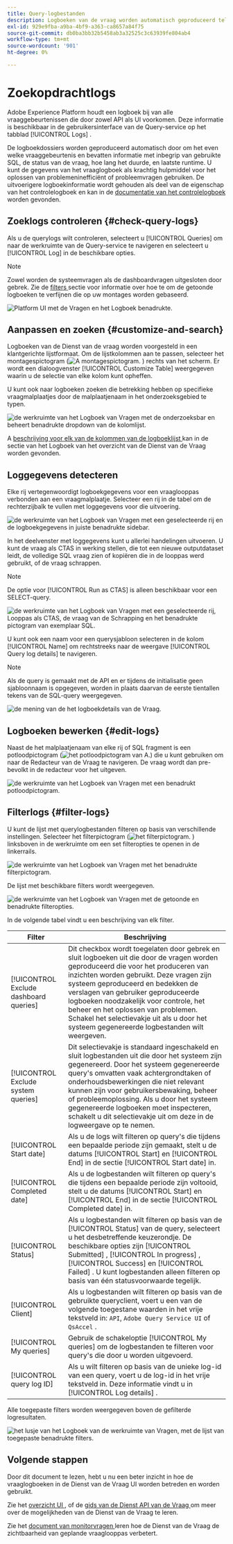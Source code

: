 ```yaml
---
title: Query-logbestanden
description: Logboeken van de vraag worden automatisch geproduceerd telkens als een vraag wordt uitgevoerd en beschikbaar door UI om met het oplossen van problemen te helpen. Dit document schetst hoe te om de sectie van de Logboeken van de Dienst van de Vraag van UI te gebruiken en te navigeren.
exl-id: 929e9fba-a9ba-4bf9-a363-ca8657a84f75
source-git-commit: db0ba3bb32b5458ab3a32525c3c63939fe804ab4
workflow-type: tm+mt
source-wordcount: '901'
ht-degree: 0%

---
```


# Zoekopdrachtlogs

Adobe Experience Platform houdt een logboek bij van alle vraaggebeurtenissen die door zowel API als UI voorkomen. Deze informatie is beschikbaar in de gebruikersinterface van de Query-service op het tabblad [!UICONTROL Logs] .

De logboekdossiers worden geproduceerd automatisch door om het even welke vraaggebeurtenis en bevatten informatie met inbegrip van gebruikte SQL, de status van de vraag, hoe lang het duurde, en laatste runtime. U kunt de gegevens van het vraaglogboek als krachtig hulpmiddel voor het oplossen van problemeninefficiënt of probleemvragen gebruiken. De uitvoerigere logboekinformatie wordt gehouden als deel van de eigenschap van het controlelogboek en kan in de [ documentatie van het controlelogboek ](../../landing/governance-privacy-security/audit-logs/overview.md) worden gevonden.

## Zoeklogs controleren {#check-query-logs}

Als u de querylogs wilt controleren, selecteert u [!UICONTROL Queries] om naar de werkruimte van de Query-service te navigeren en selecteert u [!UICONTROL Log] in de beschikbare opties.

>[!NOTE]
>
>Zowel worden de systeemvragen als de dashboardvragen uitgesloten door gebrek. Zie de [ filters ](#filter-logs) sectie voor informatie over hoe te om de getoonde logboeken te verfijnen die op uw montages worden gebaseerd.

![ Platform UI met de Vragen en het Logboek benadrukte.](../images/ui/query-log/logs.png)

## Aanpassen en zoeken {#customize-and-search}

Logboeken van de Dienst van de vraag worden voorgesteld in een klantgerichte lijstformaat. Om de lijstkolommen aan te passen, selecteer het montagespictogram (![ A montagespictogram.](/help/images/icons/column-settings.png) ) rechts van het scherm. Er wordt een dialoogvenster [!UICONTROL Customize Table] weergegeven waarin u de selectie van elke kolom kunt opheffen.

U kunt ook naar logboeken zoeken die betrekking hebben op specifieke vraagmalplaatjes door de malplaatjenaam in het onderzoeksgebied te typen.

![ de werkruimte van het Logboek van Vragen met de onderzoeksbar en beheert benadrukte dropdown van de kolomlijst.](../images/ui/query-log/customize-logs.png)

A [ beschrijving voor elk van de kolommen van de logboeklijst ](./overview.md#log) kan in de sectie van het Logboek van het overzicht van de Dienst van de Vraag worden gevonden.

## Loggegevens detecteren

Elke rij vertegenwoordigt logboekgegevens voor een vraaglooppas verbonden aan een vraagmalplaatje. Selecteer een rij in de tabel om de rechterzijbalk te vullen met loggegevens voor die uitvoering.

![ de werkruimte van het Logboek van Vragen met een geselecteerde rij en de logboekgegevens in juiste benadrukte sidebar.](../images/ui/query-log/log-details.png)

In het deelvenster met loggegevens kunt u allerlei handelingen uitvoeren. U kunt de vraag als CTAS in werking stellen, die tot een nieuwe outputdataset leidt, de volledige SQL vraag zien of kopiëren die in de looppas werd gebruikt, of de vraag schrappen.

>[!NOTE]
>
>De optie voor [!UICONTROL Run as CTAS] is alleen beschikbaar voor een SELECT-query.

![ de werkruimte van het Logboek van Vragen met een geselecteerde rij, Looppas als CTAS, de vraag van de Schrapping en het benadrukte pictogram van exemplaar SQL.](../images/ui/query-log/edit-output-dataset.png)

U kunt ook een naam voor een querysjabloon selecteren in de kolom [!UICONTROL Name] om rechtstreeks naar de weergave [!UICONTROL Query log details] te navigeren.

>[!NOTE]
>
>Als de query is gemaakt met de API en er tijdens de initialisatie geen sjabloonnaam is opgegeven, worden in plaats daarvan de eerste tientallen tekens van de SQL-query weergegeven.

![ de mening van de het logboekdetails van de Vraag.](../images/ui/query-log/query-log-details.png)

## Logboeken bewerken {#edit-logs}

Naast de het malplaatjenaam van elke rij of SQL fragment is een potloodpictogram (![ het potloodpictogram van A.](/help/images/icons/edit.png)) die u kunt gebruiken om naar de Redacteur van de Vraag te navigeren. De vraag wordt dan pre-bevolkt in de redacteur voor het uitgeven.

![ de werkruimte van het Logboek van Vragen met een benadrukt potloodpictogram.](../images/ui/query-log/edit-query.png)

## Filterlogs {#filter-logs}

U kunt de lijst met querylogbestanden filteren op basis van verschillende instellingen. Selecteer het filterpictogram (![ het filterpictogram.](/help/images/icons/filter.png) ) linksboven in de werkruimte om een set filteropties te openen in de linkerrails.

![ de werkruimte van het Logboek van Vragen met het benadrukte filterpictogram.](../images/ui/query-log/log-filter.png)

De lijst met beschikbare filters wordt weergegeven.

![ de werkruimte van het Logboek van Vragen met de getoonde en benadrukte filteropties.](../images/ui/query-log/log-filter-settings.png)

In de volgende tabel vindt u een beschrijving van elk filter.

| Filter | Beschrijving |
| ------ | ----------- |
| [!UICONTROL Exclude dashboard queries] | Dit checkbox wordt toegelaten door gebrek en sluit logboeken uit die door de vragen worden geproduceerd die voor het produceren van inzichten worden gebruikt. Deze vragen zijn systeem geproduceerd en bedekken de verslagen van gebruiker geproduceerde logboeken noodzakelijk voor controle, het beheer en het oplossen van problemen. Schakel het selectievakje uit als u door het systeem gegenereerde logbestanden wilt weergeven. |
| [!UICONTROL Exclude system queries] | Dit selectievakje is standaard ingeschakeld en sluit logbestanden uit die door het systeem zijn gegenereerd. Door het systeem gegenereerde query&#39;s omvatten vaak achtergrondtaken of onderhoudsbewerkingen die niet relevant kunnen zijn voor gebruikersbewaking, beheer of probleemoplossing. Als u door het systeem gegenereerde logboeken moet inspecteren, schakelt u dit selectievakje uit om deze in de logweergave op te nemen. |
| [!UICONTROL Start date] | Als u de logs wilt filteren op query&#39;s die tijdens een bepaalde periode zijn gemaakt, stelt u de datums [!UICONTROL Start] en [!UICONTROL End] in de sectie [!UICONTROL Start date] in. |
| [!UICONTROL Completed date] | Als u de logbestanden wilt filteren op query&#39;s die tijdens een bepaalde periode zijn voltooid, stelt u de datums [!UICONTROL Start] en [!UICONTROL End] in de sectie [!UICONTROL Completed date] in. |
| [!UICONTROL Status] | Als u logbestanden wilt filteren op basis van de [!UICONTROL Status] van de query, selecteert u het desbetreffende keuzerondje. De beschikbare opties zijn [!UICONTROL Submitted] , [!UICONTROL In progress] , [!UICONTROL Success] en [!UICONTROL Failed] . U kunt logbestanden alleen filteren op basis van één statusvoorwaarde tegelijk. |
| [!UICONTROL Client] | Als u logbestanden wilt filteren op basis van de gebruikte queryclient, voert u een van de volgende toegestane waarden in het vrije tekstveld in: `API`, `Adobe Query Service UI` of `QsAccel` . |
| [!UICONTROL My queries] | Gebruik de schakeloptie [!UICONTROL My queries] om de logbestanden te filteren voor query&#39;s die door u worden uitgevoerd. |
| [!UICONTROL query log ID] | Als u wilt filteren op basis van de unieke log-id van een query, voert u de log-id in het vrije tekstveld in. Deze informatie vindt u in [!UICONTROL Log details] . |

Alle toegepaste filters worden weergegeven boven de gefilterde logresultaten.

![ het lusje van het Logboek van de werkruimte van Vragen, met de lijst van toegepaste benadrukte filters.](../images/ui/query-log/applied-log-filters.png)

## Volgende stappen

Door dit document te lezen, hebt u nu een beter inzicht in hoe de vraaglogboeken in de Dienst van de Vraag UI worden betreden en worden gebruikt.

Zie het [ overzicht UI ](./overview.md), of de [ gids van de Dienst API van de Vraag ](../api/getting-started.md) om meer over de mogelijkheden van de Dienst van de Vraag te leren.

Zie het [ document van monitorvragen ](./monitor-queries.md) leren hoe de Dienst van de Vraag de zichtbaarheid van geplande vraaglooppas verbetert.
